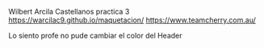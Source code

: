 Wilbert Arcila Castellanos
practica 3
https://warcilac9.github.io/maquetacion/
https://www.teamcherry.com.au/

Lo siento profe no pude cambiar el color del Header